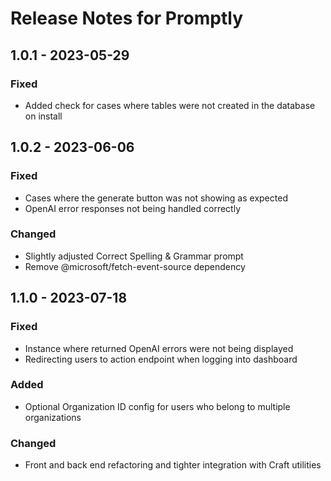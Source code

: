 # Release Notes for Promptly

## 1.0.1 - 2023-05-29
### Fixed
- Added check for cases where tables were not created in the database on install

## 1.0.2 - 2023-06-06
### Fixed
- Cases where the generate button was not showing as expected
- OpenAI error responses not being handled correctly

### Changed
- Slightly adjusted Correct Spelling & Grammar prompt
- Remove @microsoft/fetch-event-source dependency

## 1.1.0 - 2023-07-18
### Fixed
- Instance where returned OpenAI errors were not being displayed
- Redirecting users to action endpoint when logging into dashboard

### Added
- Optional Organization ID config for users who belong to multiple organizations

### Changed
- Front and back end refactoring and tighter integration with Craft utilities
